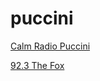 # puccini

[Calm Radio Puccini](https://t3-calmradio.streamguys1.com/secure-calm-puccini?key=c309f0a857dc02622ab1fcde9d39ba61eada843060cbddc621162414e34fcb5c&ampaw_0_1st.playerid=RadioTime&ampaw_0_1st.skey=1664739476&amplat=39.7356&amplon=-75.5516&ampaw_0_1st.abtest=0&amppartnerId=RadioTime&ampaw_0_1st.stat)

[92.3 The Fox](https://playerservices.streamtheworld.com/api/livestream-redirect/KOFXFMAAC.aac?dist=onlineradiobox)

